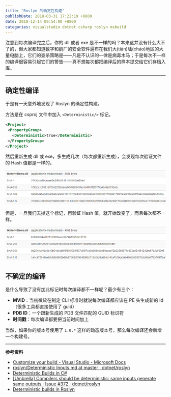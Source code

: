 ```yaml
---
title: "Roslyn 的确定性构建"
publishDate: 2018-03-31 17:22:19 +0800
date: 2018-12-14 09:54:00 +0800
categories: visualstudio dotnet csharp roslyn msbuild
---
```


注意到每次编译完之后，你的 dll 或者 exe 是不一样的吗？本来这并没有什么大不了的，但大家都知道数字和鹅厂的安全软件遍布在我们大(tiān)陆(cháo)地区的大量电脑上，它们的查杀策略是——凡是不认识的一律是病毒木马；于是每次不一样的编译很容易引起它们的警告——真不想每次都把编译后的样本提交给它们存档入库。

---

<div id="toc"></div>

## 确定性编译

于是有一天意外地发现了 Roslyn 的确定性构建。

方法是在 csproj 文件中加入 `<Deterministic/>` 标记。

```xml
<Project>
 <PropertyGroup>
   <Deterministic>true</Deterministic>
 </PropertyGroup>
</Project>
```

然后重新生成 dll 或 exe，多生成几次（每次都重新生成），会发现每次验证文件的 Hash 值都是一样的。

![Deterministic Hash](/static/posts/2018-03-31-16-33-42.png)

但是，一旦我们去掉这个标记，再验证 Hash 值，就开始改变了，而且每次都不一样。

![Non-deterministic Hash](/static/posts/2018-03-31-16-35-34.png)

## 不确定的编译

是什么导致了没有加此标记时每次编译都不一样呢？最少有三个：

- **MVID**：当初微软在制定 CLI 标准时就说每次编译都应该在 PE 头生成新的 Id（很多工具都直接使用了 guid）
- **PDB ID**：一个跟新生成的 PDB 文件匹配的 GUID 标识符
- **时间戳**：每次编译都要把当前时间加上

当然，如果你的版本号使用了 `1.0.*` 这样的动态版本号，那么每次编译还会新增一个构建号。

---

**参考资料**

- [Customize your build - Visual Studio - Microsoft Docs](https://docs.microsoft.com/en-us/visualstudio/msbuild/customize-your-build?wt.mc_id=MVP)
- [roslyn/Deterministic Inputs.md at master · dotnet/roslyn](https://github.com/dotnet/roslyn/blob/master/docs/compilers/Deterministic%20Inputs.md)
- [Deterministic Builds in C#](https://gist.github.com/aelij/b20271f4bd0ab1298e49068b388b54ae)
- [[Umbrella] Compilers should be deterministic: same inputs generate same outputs · Issue #372 · dotnet/roslyn](https://github.com/dotnet/roslyn/issues/372)
- [Deterministic builds in Roslyn](http://blog.paranoidcoding.com/2016/04/05/deterministic-builds-in-roslyn.html)
